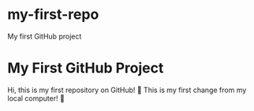 # my-first-repo
My first GitHub project

# My First GitHub Project  
Hi, this is my first repository on GitHub! 🎉
This is my first change from my local computer! 🚀
